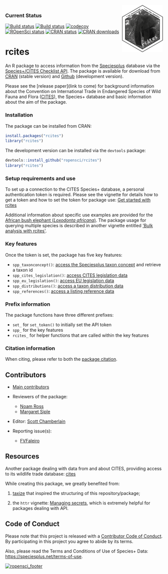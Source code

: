 <img src="man/figures/rcites_logo.png" width="130" height="150" align="right"/>

### Current Status

[![Build status](https://travis-ci.org/ropensci/rcites.svg?branch=master)](https://travis-ci.org/ropensci/rcites)
[![Build status](https://ci.appveyor.com/api/projects/status/kgimo4v7rvtpkp5e?svg=true)](https://ci.appveyor.com/project/KevCaz/rcites-mo3vb)
[![codecov](https://codecov.io/gh/ropensci/rcites/branch/master/graph/badge.svg)](https://codecov.io/gh/ropensci/rcites)
[![ROpenSci status](https://badges.ropensci.org/244_status.svg)](https://github.com/ropensci/onboarding/issues/244)
[![CRAN status](https://www.r-pkg.org/badges/version/rcites)](https://www.r-pkg.org/badges/version/rcites)
[![CRAN downloads](https://cranlogs.r-pkg.org/badges/grand-total/rcites)](https://cran.r-project.org/package=rcites)


# rcites

An R package to access information from the [Speciesplus](https://speciesplus.net/) database via the [Species+/CITES Checklist API](https://api.speciesplus.net/documentation/v1.html). The package is available for download from [CRAN](https://cran.r-project.org/package=rcites) (stable version) and [Github](https://github.com/ropensci/rcites) (development version).

Please see the [release paper](link to come) for background information about the Convention on International Trade in Endangered Species of Wild Fauna and Flora ([CITES](https://cites.org)), the Species+ database and basic information about the aim of the package.


### Installation

The package can be installed from CRAN:

```R
install.packages("rcites")
library("rcites")
```

The development version can be installed via the `devtools` package:

```R
devtools::install_github("ropensci/rcites")
library("rcites")
```


### Setup requirements and use

To set up a connection to the CITES Species+ database, a personal authentication
token is required. Please see the vignette for details how to get a token and
how to set the token for package use: [Get started with rcites](https://ropensci.github.io/rcites/articles/get_started.html)

Additional information about specific use examples are provided for the
[African bush elephant (*Loxodonta africana*)](https://ropensci.github.io/rcites/articles/elephant.html).
The package usage for querying multiple species is described in another
vignette entitled ['Bulk analysis with rcites'](https://ropensci.github.io/rcites/articles/bulk_analysis.html).


### Key features

Once the token is set, the package has five key features:

- `spp_taxonconcept()`: [access the Speciesplus taxon concept](https://api.speciesplus.net/documentation/v1/taxon_concepts/index.html) and retrieve a taxon id
- `spp_cites_legislation()`: [access CITES legislation data](https://api.speciesplus.net/documentation/v1/cites_legislation/index.html)
- `spp_eu_legislation()`: [access EU legislation data](https://api.speciesplus.net/documentation/v1/eu_legislation/index.html)
- `spp_distributions()`: [access a taxon distribution data](https://api.speciesplus.net/documentation/v1/distributions/index.html)
- `spp_references()`: [access a listing reference data](https://api.speciesplus.net/documentation/v1/references/index.html)


### Prefix information

The package functions have three different prefixes:

- `set_` for `set_token()` to initially set the API token
- `spp_` for the key features
- `rcites_` for helper functions that are called within the key features


### Citation information

When citing, please refer to both the [package citation](https://ropensci.github.io/rcites/authors.html).
 <!-- and the [release paper](link to come). -->


## Contributors

- [Main contributors](https://github.com/ropensci/rcites/graphs/contributors)

- Reviewers of the package:
  - [Noam Ross](https://github.com/noamross)
  - [Margaret Siple](https://github.com/mcsiple)

- Editor: [Scott Chamberlain](https://github.com/sckott)

- Reporting issue(s):
  - [FVFaleiro](https://github.com/FVFaleiro)



## Resources

Another package dealing with data from and about CITES, providing access to its
wildlife trade database: [cites](https://github.com/ecohealthalliance/cites/)

While creating this package, we greatly benefited from:

1. [taxize](https://github.com/ropensci/taxize) that inspired the structuring of this repository/package;

2. the `httr` vignette: [Managing secrets](https://cran.r-project.org/web/packages/httr/vignettes/secrets.html), which is extremely helpful for packages dealing with API.



## Code of Conduct

Please note that this project is released with a [Contributor Code of Conduct](CONDUCT.md).
By participating in this project you agree to abide by its terms.

Also, please read the Terms and Conditions of Use of Species+ Data:
https://speciesplus.net/terms-of-use.



[![ropensci_footer](https://ropensci.org/public_images/ropensci_footer.png)](https://ropensci.org)
